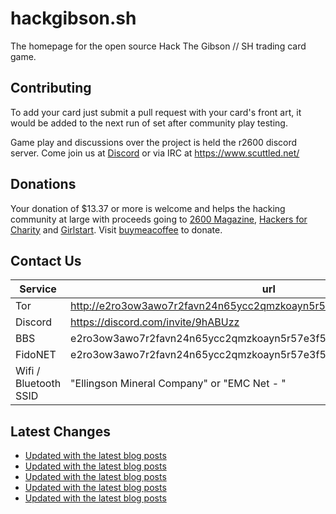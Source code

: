# hackgibson.sh
The homepage for the open source Hack The Gibson // SH trading card game.


## Contributing

To add your card just submit a pull request with your card's front art, it would be added to the next run of set after community play testing.

Game play and discussions over the project is held the r2600 discord server. Come join us at [Discord](https://discord.com/invite/9hABUzz) or via IRC at https://www.scuttled.net/


## Donations

Your donation of $13.37 or more is welcome and helps the hacking community at large with proceeds going to [2600 Magazine](https://2600.com/), [Hackers for Charity](https://hackersforcharity.org) and [Girlstart](https://girlstart.org).  Visit [buymeacoffee](https://www.buymeacoffee.com/hackgibson.sh) to donate.


## Contact Us

Service | url
-|-
Tor | http://e2ro3ow3awo7r2favn24n65ycc2qmzkoayn5r57e3f56nvjwdcgg32ad.onion
Discord | https://discord.com/invite/9hABUzz
BBS | e2ro3ow3awo7r2favn24n65ycc2qmzkoayn5r57e3f56nvjwdcgg32ad.onion:23
FidoNET | e2ro3ow3awo7r2favn24n65ycc2qmzkoayn5r57e3f56nvjwdcgg32ad.onion:24554
Wifi / Bluetooth SSID | "Ellingson Mineral Company" or "EMC Net - <fidonet address>"

## Latest Changes
<!-- BLOG-POST-LIST:START -->
- [Updated with the latest blog posts](https://github.com/DFW2600/hackgibson.sh/commit/aeb09ffff09d7935dabd513aa4059cafb2a999b0)
- [Updated with the latest blog posts](https://github.com/DFW2600/hackgibson.sh/commit/fb1d67b192b17d342d40fe16ef10387b3ae17c0e)
- [Updated with the latest blog posts](https://github.com/DFW2600/hackgibson.sh/commit/2b91bb3a18e92d6c4e60a87cff16a3096900d6ee)
- [Updated with the latest blog posts](https://github.com/DFW2600/hackgibson.sh/commit/c802af3b6f736d5c07cd4c9155e6d01b6a9a9654)
- [Updated with the latest blog posts](https://github.com/DFW2600/hackgibson.sh/commit/68ec63a7ca2972c226f0c31fd891959931eaa28d)
<!-- BLOG-POST-LIST:END -->

